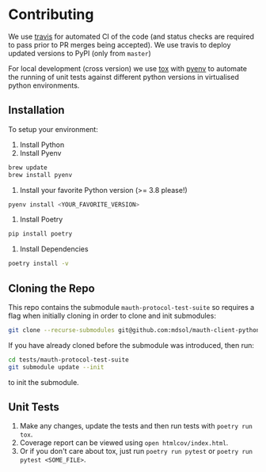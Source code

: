 # Contributing

We use [travis](https://travis-ci.org) for automated CI of the code (and status checks are required to pass prior to PR merges being accepted).
We use travis to deploy updated versions to PyPI (only from `master`)

For local development (cross version) we use [tox](http://tox.readthedocs.io/en/latest/) with [pyenv](https://github.com/pyenv/pyenv) to automate the running of unit tests against different python versions in virtualised python environments.

## Installation

To setup your environment:
1. Install Python
1. Install Pyenv
  ```bash
  brew update
  brew install pyenv
  ```
1. Install your favorite Python version (>= 3.8 please!)
  ```bash
  pyenv install <YOUR_FAVORITE_VERSION>
  ```
1. Install Poetry
  ```bash
  pip install poetry
  ```
1. Install Dependencies
  ```bash
  poetry install -v
  ```


## Cloning the Repo

This repo contains the submodule `mauth-protocol-test-suite` so requires a flag when initially cloning in order to clone and init submodules:
```sh
git clone --recurse-submodules git@github.com:mdsol/mauth-client-python.git
```

If you have already cloned before the submodule was introduced, then run:
```sh
cd tests/mauth-protocol-test-suite
git submodule update --init
```

to init the submodule.


## Unit Tests

1. Make any changes, update the tests and then run tests with `poetry run tox`.
1. Coverage report can be viewed using `open htmlcov/index.html`.
1. Or if you don't care about tox, just run `poetry run pytest` or `poetry run pytest <SOME_FILE>`.

